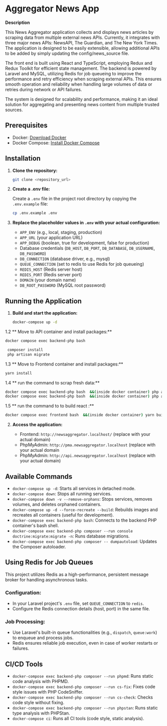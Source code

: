 
# Aggregator News App

**Description**

This News Aggregator application collects and displays news articles by scraping data from multiple external news APIs. Currently, it integrates with three major news APIs: NewsAPI, The Guardian, and The New York Times. The application is designed to be easily extensible, allowing additional APIs to be added by simply updating the config/news_source file.

The front end is built using React and TypeScript, employing Redux and Redux Toolkit for efficient state management. The backend is powered by Laravel and MySQL, utilizing Redis for job queueing to improve the performance and retry efficiency when scraping external APIs. This ensures smooth operation and reliability when handling large volumes of data or retries during network or API failures.

The system is designed for scalability and performance, making it an ideal solution for aggregating and presenting news content from multiple trusted sources.

## Prerequisites

- Docker: [Download Docker](https://www.docker.com/get-started)
- Docker Compose: [Install Docker Compose](https://docs.docker.com/compose/install/)

## Installation

1. **Clone the repository:**

   ```bash
   git clone <repository_url> 
   ```

2. **Create a .env file:**

   Create a `.env` file in the project root directory by copying the `.env.example` file:

   ```bash
   cp .env.example .env
   ```

3. **Replace the placeholder values in `.env` with your actual configuration:**

    - `APP_ENV` (e.g., local, staging, production)
    - `APP_URL` (your application URL)
    - `APP_DEBUG` (boolean, true for development, false for production)
    - Database credentials (`DB_HOST`, `DB_PORT`, `DB_DATABASE`, `DB_USERNAME`, `DB_PASSWORD`)
    - `DB_CONNECTION` (database driver, e.g., mysql)
    - `QUEUE_CONNECTION` (set to redis to use Redis for job queueing)
    - `REDIS_HOST` (Redis server host)
    - `REDIS_PORT` (Redis server port)
    - `DOMAIN` (your domain name)
    - `DB_ROOT_PASSWORD` (MySQL root password)

## Running the Application

1. **Build and start the application:**

   ```bash
   docker-compose up -d 
   ```
1.2 ** Move to API container and install packages:**

   ```bash
  docker compose exec backend-php bash 
   ```
   ```bash
    composer install
    php artisan migrate
   ```
1.3 ** Move to Frontend container and install packages:**

   ```bash
  yarn install
   ```
1.4 ** run the command to scrap fresh data:**

   ```bash
   docker compose exec backend-php bash  &&(inside docker container) php artisan queue:work redis
  docker compose exec backend-php bash  &&(inside docker container) php artisan news:aggregate
   ```
1.5 ** run the command to to build react :**

   ```bash
  docker compose exec frontend bash  &&(inside docker container) yarn build
   ```
2. **Access the application:**

    - Frontend: `http://newsaggregator.localhost/` (replace with your actual domain)
    - PhpMyAdmin: `http://pma.newsaggregator.localhost` (replace with your actual domain
    - PhpMyAdmin: `http://api.newsaggregator.localhost` (replace with your actual domain)

## Available Commands

- `docker-compose up -d`: Starts all services in detached mode.
- `docker-compose down`: Stops all running services.
- `docker-compose down -v --remove-orphans`: Stops services, removes volumes, and deletes orphaned containers.
- `docker-compose up -d --force-recreate --build`: Rebuilds images and recreates all containers (useful for development).
- `docker-compose exec backend-php bash`: Connects to the backend PHP container's bash shell.
- `docker-compose exec backend-php composer --run console doctrine:migrate:migrate -n`: Runs database migrations.
- `docker-compose exec backend-php composer -- dumpautoload`: Updates the Composer autoloader.

## Using Redis for Job Queues

This project utilizes Redis as a high-performance, persistent message broker for handling asynchronous tasks.

### Configuration:
- In your Laravel project's `.env` file, set `QUEUE_CONNECTION` to `redis`.
- Configure the Redis connection details (host, port) in the same file.

### Job Processing:
- Use Laravel's built-in queue functionalities (e.g., `dispatch`, `queue:work`) to enqueue and process jobs.
- Redis ensures reliable job execution, even in case of worker restarts or failures.

## CI/CD Tools

- `docker-compose exec backend-php composer --run phpmd`: Runs static code analysis with PHPMD.
- `docker-compose exec backend-php composer --run cs-fix`: Fixes code style issues with PHP CodeSniffer.
- `docker-compose exec backend-php composer --run cs-check`: Checks code style without fixing.
- `docker-compose exec backend-php composer --run phpstan`: Runs static type analysis with PHPStan.
- `docker-compose ci`: Runs all CI tools (code style, static analysis).
